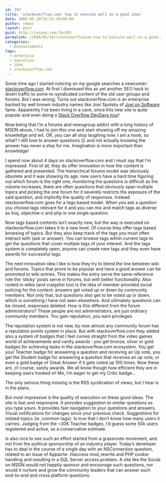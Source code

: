 ```yaml
---
id: 393
title: 'stackoverflow.com: how to execute well on a good idea'
date: 2009-05-18T16:25:26+00:00
author: remus
layout: post
guid: http://rusanu.com/?p=393
permalink: /2009/05/18/stackoverflowcom-how-to-execute-well-on-a-good-idea/
categories:
  - Announcements
tags:
  - enterpise
  - execution
  - idea
  - stackoverflow.com
---
```

Some time ago I started noticing on my google searches a newcomer: <a href="stackoverflow.com" target="_blank">stackoverflow.com</a>. At first I dismissed this as yet another SEO hack to divert traffic to some re-syndicated content of the old user groups and forums. But I was wrong. Turns out stackoverflow.com is an enterprise backed by well known industry names like Joel Spolsky of <a href="http://www.joelonsoftware.com/" target="_blank">Joel on Software</a> fame. Apparently I&#8217;ve been living in a cave, since this new site is quite popular and even doing a <a href="http://stackoverflow.carsonified.com/tickets.html" target="_blank">Stack Overflow DevDays tour</a>!

Now being that I&#8217;m a forums and newsgroup addict with a long history of MSDN abuse, I had to join this one and start showing off my amazing knowledge and wit. OK, you can all stop laughing now. I am a noob, so what? I still love to answer questions 😉 and not actually knowing the answer has never a stop for me. Imagination is more important than knowledge!

I spend now about 4 days on stackoverflow.com and I must say that I&#8217;m impressed. First of all, they do offer innovation in how the content is gathered and presented. The hierarchical forums model was obviously obsolete and it was showing its age: new users have a hard time figuring out which forum is the right one, monitoring the questions is difficult as the volume increases, there are often questions that obviously span multiple topics and picking the one forum for it severely restricts the exposure of the said question, and implicitly the quality of responses. Instead stackoverflow.com goes for a tags based model. When you ask a question you choose tags relevant for it and you can mix and match tags as diverse as linq, objective-c and php in one single question.

Now tags based contents isn&#8217;t exactly new, but the way is executed on stackoverflow.com takes it to a new level. Of course they offer tags based browsing of topics. But they also keep track of the tags you must often interact with (ask or answer). You can browse tags within current tags to get the questions that cover multiple tags of your interest. And the tags system is completely open, anyone can create new tags and they even have awards for successful tags.

The next innovation idea I like is how they try to blend the line between wiki and forums. Topics that prove to be popular and have a good answer can be promoted to wiki entries. This makes the entry serve the same reference role the &#8216;sticky&#8217; posts serve in forums, but with better functionality. Also rooted in wikis (and craigslist too) is the idea of member provided social policing for the content: answers get voted up or down by community members. Not only that, but questions also get to be voted up or down, which is something I have not seen elsewhere. And ultimately questions can be closed, responses deleted. How is this different from the forum administrators? These people are not administrators, are just ordinary community members. You gain reputation, you earn privileges.

The reputation system is not new, by now almost any community forum has a reputation points system in place. But with stackoverflow.com they added also a system of badges that I feel comes straight from the video games world of achievements and vanity awards : you get bronze, silver or gold badges for achieving tasks in the stackoverflow.com ecosystem. You get your Teacher badge for answering a question and receiving an Up vote, you get the Student badge for answering a question that receives an up vote, or even a gold badge of Great Answer if it gets voted up 100 times. Now these are, of course, vanity awards. We all know though how efficient they are in keeping users hooked in! Me, I&#8217;m eager to get my Critic badge&#8230;

The only serious thing missing is the RSS syndication of views, but I hear is in the plans.

But most impressive is the quality of execution on these good ideas. The site is fast and responsive. It provides suggestion to similar questions as you type yours. It provides fast navigation to your questions and answers. Visual notifications for changes since your previous check. Suggestions for related topics (ie. common tags). Is true that I don&#8217;t know how many users it carries. Judging from the ~30K Teacher badges, I&#8217;d guess some 50k users registered and active, as a conservative estimate.

Is also nice to see such an effort started from a grassroots movement, and not from the political sponsorship of an industry player. Today&#8217;s developer has to deal in the course of a single day with an NSConnection question, related to an issue of Appache .htaccess mod_rewrite and PHP cookie handling and resulting in a SQL Server access problem. A site like the Social on MSDN would not happily sponsor and encourage such questions, nor would it nurture and grow the community leaders that can answer such end-to-end and cross platform questions.